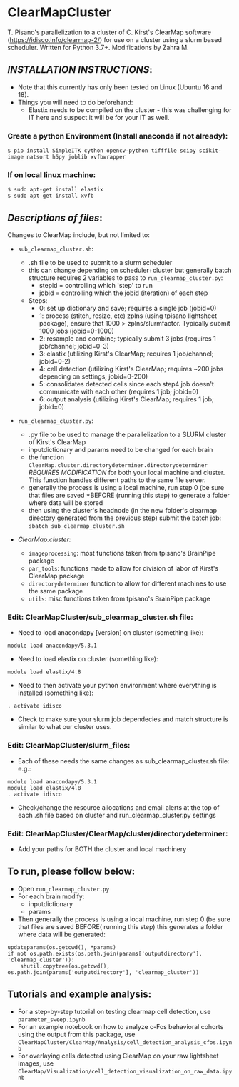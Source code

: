 # ClearMapCluster

T. Pisano's parallelization to a cluster of C. Kirst's ClearMap software (https://idisco.info/clearmap-2/) for use on a cluster using a slurm based scheduler. Written for Python 3.7+. Modifications by Zahra M. 


## *INSTALLATION INSTRUCTIONS*:
* Note that this currently has only been tested on Linux (Ubuntu 16 and 18). 
* Things you will need to do beforehand:
	* Elastix needs to be compiled on the cluster - this was challenging for IT here and suspect it will be for your IT as well.

### Create a python Environment (Install anaconda if not already):
```
$ pip install SimpleITK cython opencv-python tifffile scipy scikit-image natsort h5py joblib xvfbwrapper
```

### If on local linux machine:
```
$ sudo apt-get install elastix
$ sudo apt-get install xvfb
```

## *Descriptions of files*:
Changes to ClearMap include, but not limited to:

* `sub_clearmap_cluster.sh`:
	* .sh file to be used to submit to a slurm scheduler
	* this can change depending on scheduler+cluster but generally batch structure requires 2 variables to pass to `run_clearmap_cluster.py`:
		* stepid = controlling which 'step' to run
		* jobid = controlling which the jobid (iteration) of each step
	* Steps:
		* 0: set up dictionary and save; requires a single job (jobid=0)
		* 1: process (stitch, resize, etc) zplns (using tpisano lightsheet package), ensure that 1000 > zplns/slurmfactor. Typically submit 1000 jobs (jobid=0-1000)
		* 2: resample and combine; typically submit 3 jobs (requires 1 job/channel; jobid=0-3)
		* 3: elastix (utilizing Kirst's ClearMap; requires 1 job/channel; jobid=0-2)
		* 4: cell detection (utilizing Kirst's ClearMap; requires ~200 jobs depending on settings; jobid=0-200)
		* 5: consolidates detected cells since each step4 job doesn't communicate with each other (requires 1 job; jobid=0)
		* 6: output analysis (utilizing Kirst's ClearMap; requires 1 job; jobid=0)

* `run_clearmap_cluster.py`:
	* .py file to be used to manage the parallelization to a SLURM cluster of Kirst's ClearMap
	* inputdictionary and params need to be changed for each brain
	* the function `ClearMap.cluster.directorydeterminer.directorydeterminer` *REQUIRES MODIFICATION* for both your local machine and cluster. This function handles different paths to the same file server.
	* generally the process is using a local machine, run step 0 (be sure that files are saved *BEFORE (running this step) to generate a folder where data will be stored
	* then using the cluster's headnode (in the new folder's clearmap directory generated from the previous step) submit the batch job: `sbatch sub_clearmap_cluster.sh`

* *ClearMap.cluster:*
  * `imageprocessing`: most functions taken from tpisano's BrainPipe package
  * `par_tools`: functions made to allow for division of labor of Kirst's ClearMap package
  * `directorydeterminer` function to allow for different machines to use the same package
  * `utils`: misc functions taken from tpisano's BrainPipe package

### Edit: ClearMapCluster/sub_clearmap_cluster.sh file:
* Need to load anacondapy [version] on cluster (something like):
```
module load anacondapy/5.3.1
```
* Need to load elastix on cluster (something like):
```
module load elastix/4.8
```
* Need to then activate your python environment where everything is installed (something like):
```
. activate idisco
```
* Check to make sure your slurm job dependecies and match structure is similar to what our cluster uses.

### Edit: ClearMapCluster/slurm_files:
* Each of these needs the same changes as sub_clearmap_cluster.sh file: e.g.:

```
module load anacondapy/5.3.1
module load elastix/4.8
. activate idisco
```
* Check/change the resource allocations and email alerts at the top of each .sh file based on cluster and run_clearmap_cluster.py settings

### Edit: ClearMapCluster/ClearMap/cluster/directorydeterminer:
* Add your paths for BOTH the cluster and local machinery

## To run, please follow below:
* Open `run_clearmap_cluster.py`
* For each brain modify:
	* inputdictionary
	* params
* Then generally the process is using a local machine, run step 0 (be sure that files are saved BEFORE( running this step) this generates a folder where data will be generated:
```
updateparams(os.getcwd(), *params)
if not os.path.exists(os.path.join(params['outputdirectory'], 'clearmap_cluster')): 
	shutil.copytree(os.getcwd(), os.path.join(params['outputdirectory'], 'clearmap_cluster'))
```

## Tutorials and example analysis:
* For a step-by-step tutorial on testing clearmap cell detection, use `parameter_sweep.ipynb`
* For an example notebook on how to analyze c-Fos behavioral cohorts using the output from this package, use `ClearMapCluster/ClearMap/Analysis/cell_detection_analysis_cfos.ipynb`
* For overlaying cells detected using ClearMap on your raw lightsheet images, use `ClearMap/Visualization/cell_detection_visualization_on_raw_data.ipynb`

